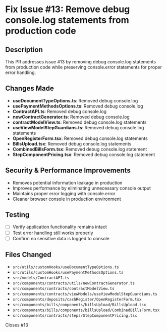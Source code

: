 # Fix Issue #13: Remove debug console.log statements from production code

## Description
This PR addresses issue #13 by removing debug console.log statements from production code while preserving console.error statements for proper error handling.

## Changes Made
- **useDocumentTypeOptions.ts**: Removed debug console.log
- **usePaymentMethodsOptions.ts**: Removed debug console.log
- **ContractAPI.ts**: Removed debug console.log
- **newContractGenerator.ts**: Removed debug console.log
- **contractModelView.ts**: Removed debug console.log statements
- **useViewModelStepGuardians.ts**: Removed debug console.log statements
- **OpenRegisterForm.tsx**: Removed debug console.log statements
- **BillsUpload.tsx**: Removed debug console.log statements
- **CombinedBillsForm.tsx**: Removed debug console.log statement
- **StepComponentPricing.tsx**: Removed debug console.log statement

## Security & Performance Improvements
- Removes potential information leakage in production
- Improves performance by eliminating unnecessary console output
- Maintains proper error logging with console.error
- Cleaner browser console in production environment

## Testing
- [ ] Verify application functionality remains intact
- [ ] Test error handling still works properly
- [ ] Confirm no sensitive data is logged to console

## Files Changed
- `src/utils/customHooks/useDocumentTypeOptions.ts`
- `src/utils/customHooks/usePaymentMethodsOptions.ts`
- `src/models/ContractAPI.ts`
- `src/components/contracts/utils/newContractGenerator.ts`
- `src/components/contracts/contractModelView.ts`
- `src/components/contracts/viewModels/useViewModelStepGuardians.ts`
- `src/components/deposits/cashRegister/OpenRegisterForm.tsx`
- `src/components/bills/components/billsUpload/BillsUpload.tsx`
- `src/components/bills/components/billsUpload/CombinedBillsForm.tsx`
- `src/components/contracts/steps/StepComponentPricing.tsx`

Closes #13